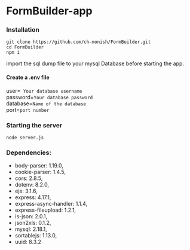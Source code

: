 # FormBuilder-app

### Installation

```
git clone https://github.com/ch-monish/FormBuilder.git
cd FormBuilder
npm i
```
import the sql dump file to your mysql Database before starting the app.

#### Create a .env file
user=``` Your database username```<br>
password=```Your database password```<br>
database=```Name of the database ```<br>
port=```port number```<br>

### Starting the server
```
node server.js
```
### Dependencies:
  * body-parser: 1.19.0,
  * cookie-parser: 1.4.5,
  * cors: 2.8.5,
  * dotenv: 8.2.0,
  * ejs: 3.1.6,
  * express: 4.17.1,
  * express-async-handler: 1.1.4,
  * express-fileupload: 1.2.1,
  * is-json: 2.0.1,
  * json2xls: 0.1.2,
  * mysql: 2.18.1,
  * sortablejs: 1.13.0,
  * uuid: 8.3.2
    

